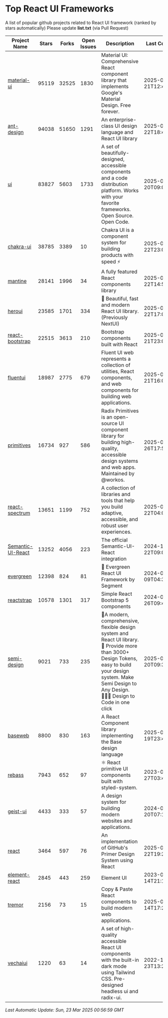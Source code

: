 # Top React UI Frameworks

A list of popular github projects related to React UI framework (ranked by stars automatically)
Please update **list.txt** (via Pull Request)

| Project Name | Stars | Forks | Open Issues | Description | Last Commit |
| ------------ | ----- | ----- | ----------- | ----------- | ----------- |
| [material-ui](https://github.com/mui/material-ui) |95119|32525|1830|Material UI: Comprehensive React component library that implements Google&#39;s Material Design. Free forever.|2025-03-21T12:40:08Z|
| [ant-design](https://github.com/ant-design/ant-design) |94038|51650|1291|An enterprise-class UI design language and React UI library|2025-03-22T18:42:21Z|
| [ui](https://github.com/shadcn-ui/ui) |83827|5603|1733|A set of beautifully-designed, accessible components and a code distribution platform. Works with your favorite frameworks. Open Source. Open Code.|2025-03-20T09:03:42Z|
| [chakra-ui](https://github.com/chakra-ui/chakra-ui) |38785|3389|10|Chakra UI is a component system for building products with speed ⚡️|2025-03-22T23:09:51Z|
| [mantine](https://github.com/mantinedev/mantine) |28141|1996|34|A fully featured React components library|2025-03-22T14:56:43Z|
| [heroui](https://github.com/heroui-inc/heroui) |23585|1701|334|🚀 Beautiful, fast and modern React UI library. (Previously NextUI)|2025-03-22T17:03:29Z|
| [react-bootstrap](https://github.com/react-bootstrap/react-bootstrap) |22515|3613|210|Bootstrap components built with React|2025-03-21T23:03:46Z|
| [fluentui](https://github.com/microsoft/fluentui) |18987|2775|679|Fluent UI web represents a collection of utilities, React components, and web components for building web applications.|2025-03-21T16:05:37Z|
| [primitives](https://github.com/radix-ui/primitives) |16734|927|586|Radix Primitives is an open-source UI component library for building high-quality, accessible design systems and web apps. Maintained by @workos.|2025-02-26T17:57:21Z|
| [react-spectrum](https://github.com/adobe/react-spectrum) |13651|1199|752|A collection of libraries and tools that help you build adaptive, accessible, and robust user experiences.|2025-03-22T04:09:04Z|
| [Semantic-UI-React](https://github.com/Semantic-Org/Semantic-UI-React) |13252|4056|223|The official Semantic-UI-React integration|2024-11-22T09:09:59Z|
| [evergreen](https://github.com/segmentio/evergreen) |12398|824|81|🌲 Evergreen React UI Framework by Segment|2024-07-09T04:30:28Z|
| [reactstrap](https://github.com/reactstrap/reactstrap) |10578|1301|317|Simple React Bootstrap 5 components|2024-09-26T09:40:49Z|
| [semi-design](https://github.com/DouyinFE/semi-design) |9021|733|235|🚀A modern, comprehensive, flexible design system and React UI library. 🎨 Provide more than 3000+ Design Tokens, easy to build your design system. Make Semi Design to Any Design.  🧑🏻‍💻 Design to Code in one click |2025-03-20T09:33:41Z|
| [baseweb](https://github.com/uber/baseweb) |8800|830|163|A React Component library implementing the Base design language|2025-03-19T23:48:02Z|
| [rebass](https://github.com/rebassjs/rebass) |7943|652|97|:atom_symbol: React primitive UI components built with styled-system.|2023-07-27T03:42:53Z|
| [geist-ui](https://github.com/geist-org/geist-ui) |4433|333|57|A design system for building modern websites and applications.|2024-07-20T07:18:46Z|
| [react](https://github.com/primer/react) |3464|597|76|An implementation of GitHub&#39;s Primer Design System using React|2025-03-22T19:21:44Z|
| [element-react](https://github.com/ElemeFE/element-react) |2845|443|259|Element UI|2023-01-14T21:13:08Z|
| [tremor](https://github.com/tremorlabs/tremor) |2156|73|15|Copy &amp; Paste React components to build modern web applications. |2025-02-14T17:21:35Z|
| [vechaiui](https://github.com/vechai/vechaiui) |1220|63|14|A set of high-quality accessible React UI components with the built-in dark mode using Tailwind CSS. Pre-designed headless ui and radix-ui.|2022-12-23T13:29:41Z|

*Last Automatic Update: Sun, 23 Mar 2025 00:56:59 GMT*